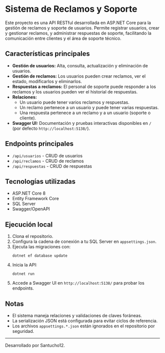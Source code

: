 # Sistema de Reclamos y Soporte

Este proyecto es una API RESTful desarrollada en ASP.NET Core para la gestión de reclamos y soporte de usuarios. Permite registrar usuarios, crear y gestionar reclamos, y administrar respuestas de soporte, facilitando la comunicación entre clientes y el área de soporte técnico.

## Características principales
- **Gestión de usuarios:** Alta, consulta, actualización y eliminación de usuarios.
- **Gestión de reclamos:** Los usuarios pueden crear reclamos, ver el estado, modificarlos y eliminarlos.
- **Respuestas a reclamos:** El personal de soporte puede responder a los reclamos y los usuarios pueden ver el historial de respuestas.
- **Relaciones:**
  - Un usuario puede tener varios reclamos y respuestas.
  - Un reclamo pertenece a un usuario y puede tener varias respuestas.
  - Una respuesta pertenece a un reclamo y a un usuario (soporte o cliente).
- **Swagger UI:** Documentación y pruebas interactivas disponibles en `/` (por defecto `http://localhost:5138/`).

## Endpoints principales
- `/api/usuarios` - CRUD de usuarios
- `/api/reclamos` - CRUD de reclamos
- `/api/respuestas` - CRUD de respuestas

## Tecnologías utilizadas
- ASP.NET Core 8
- Entity Framework Core
- SQL Server
- Swagger/OpenAPI

## Ejecución local
1. Clona el repositorio.
2. Configura la cadena de conexión a tu SQL Server en `appsettings.json`.
3. Ejecuta las migraciones con:
   ```
   dotnet ef database update
   ```
4. Inicia la API:
   ```
   dotnet run
   ```
5. Accede a Swagger UI en `http://localhost:5138/` para probar los endpoints.

## Notas
- El sistema maneja relaciones y validaciones de claves foráneas.
- La serialización JSON está configurada para evitar ciclos de referencia.
- Los archivos `appsettings.*.json` están ignorados en el repositorio por seguridad.

---

Desarrollado por Santucho12.
